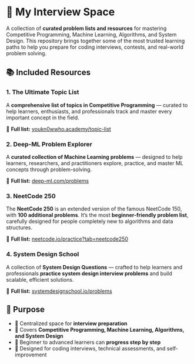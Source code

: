 # 🚀 My Interview Space

A collection of **curated problem lists and resources** for mastering Competitive Programming, Machine Learning, Algorithms, and System Design.
This repository brings together some of the most trusted learning paths to help you prepare for coding interviews, contests, and real-world problem solving.


## 📚 Included Resources

### 1. The Ultimate Topic List

A **comprehensive list of topics in Competitive Programming** — curated to help learners, enthusiasts, and professionals track and master every important concept in the field.

🔗 **Full list:** [youkn0wwho.academy/topic-list](https://youkn0wwho.academy/topic-list)


### 2. Deep-ML Problem Explorer

A **curated collection of Machine Learning problems** — designed to help learners, researchers, and practitioners explore, practice, and master ML concepts through problem-solving.

🔗 **Full list:** [deep-ml.com/problems](https://www.deep-ml.com/problems)


### 3. NeetCode 250

The **NeetCode 250** is an extended version of the famous NeetCode 150, with **100 additional problems**. It’s the most **beginner-friendly problem list**, carefully designed for people completely new to algorithms and data structures.

🔗 **Full list:** [neetcode.io/practice?tab=neetcode250](https://neetcode.io/practice?tab=neetcode250)


### 4. System Design School

A collection of **System Design Questions** — crafted to help learners and professionals **practice system design interview problems** and build scalable, efficient solutions.

🔗 **Full list:** [systemdesignschool.io/problems](https://systemdesignschool.io/problems)


## 🌟 Purpose

* 📌 Centralized space for **interview preparation**
* 📌 Covers **Competitive Programming, Machine Learning, Algorithms, and System Design**
* 📌 Beginner to advanced learners can **progress step by step**
* 📌 Designed for coding interviews, technical assessments, and self-improvement